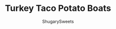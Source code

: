---
layout: ../../layouts/MarkdownPostLayout.astro
title: Turkey Taco Potato Boats
author: ShugarySweets
pubDate: 2019-01-15
description: "Looking for a delicious, easy dinner idea? Try combining a classic baked potato with taco seasoned ground turkey! Dont forget all the toppings!"
image_url: https://www.shugarysweets.com/wp-content/uploads/2013/09/taco-potato-boat-2.jpg
tags: ["Main Dish","American"]
calories: 532
protein: 30
carbohydrates: 47
fats: 25
fiber: 8
ingredients: ["6 russet potatoes","1 pound ground turkey","1 packet taco seasoning","1/4 cup water","1 avocado","1/2 head lettuce, washed and chopped","3 large roma tomatoes, diced","1/4 cup red onion, sliced","1 cup colby-jack cheese, shredded","sour cream"]
serves: 6
time: "1 hour 10 minutes"
prepTime: "10 minutes"
instructions: ["Bake potatoes in oven. I like to bake mine directly on the oven rack in a 375 degree F oven for about one hour (pierce potatoes with a fork first). Potatoes will vary in cook times depending on size.","Meanwhile, cook ground turkey in a large skillet until browned. Drain. Add taco seasoning and water and simmer for about 10 minutes.","To assemble, slice potatoes. Add ground turkey and cheese. Top with desired topping. ENJOY."]
nutrition: ["532 calories","47 grams carbohydrates","100 milligrams cholesterol","25 grams fat","8 grams fiber","30 grams protein","8 grams saturated fat","557 milligrams sodium","5 grams sugar","0 grams trans fat","14 grams unsaturated fat"]
---